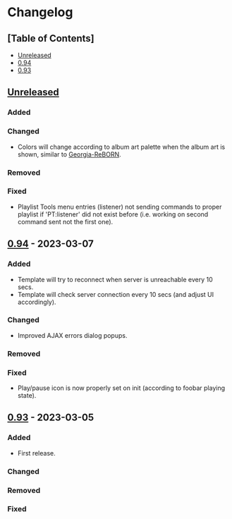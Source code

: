 # Changelog

## [Table of Contents]
- [Unreleased](#unreleased)
- [0.94](#094---2023-03-07)
- [0.93](#093---2023-03-05)

## [Unreleased][]
### Added
### Changed
- Colors will change according to album art palette when the album art is shown, similar to [Georgia-ReBORN](https://github.com/TT-ReBORN/Georgia-ReBORN).
### Removed
### Fixed
- Playlist Tools menu entries (listener) not sending commands to proper playlist if 'PT:listener' did not exist before (i.e. working on second command sent not the first one).

## [0.94] - 2023-03-07
### Added
- Template will try to reconnect when server is unreachable every 10 secs.
- Template will check server connection every 10 secs (and adjust UI accordingly).
### Changed
- Improved AJAX errors dialog popups.
### Removed
### Fixed
- Play/pause icon is now properly set on init (according to foobar playing state).

## [0.93] - 2023-03-05
### Added
- First release.
### Changed
### Removed
### Fixed

[Unreleased]: https://github.com/regorxxx/ajquery-xxx/compare/v0.94...HEAD
[0.94]: https://github.com/regorxxx/ajquery-xxx/compare/v0.93...v0.94
[0.93]: https://github.com/regorxxx/ajquery-xxx/compare/2fd0f3d...v0.93